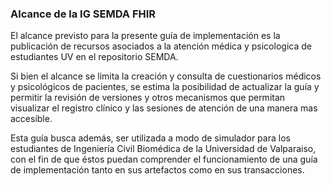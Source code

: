 ### Alcance de la IG SEMDA FHIR

El alcance previsto para la presente guía de implementación es la publicación de recursos asociados a la atención médica y psicologica de estudiantes UV en el repositorio SEMDA. 

Si bien el alcance se limita la creación y consulta de cuestionarios médicos y psicológicos de pacientes, se estima la posibilidad de actualizar la guía y permitir la revisión de versiones y otros mecanismos que permitan visualizar el registro clínico y las sesiones de atención de una manera mas accesible.

Esta guía busca además, ser utilizada a modo de simulador para los estudiantes de Ingeniería Civil Biomédica de la Universidad de Valparaiso, con el fin de que éstos puedan comprender el funcionamiento de una guía de implementación tanto en sus artefactos como en sus transacciones.
